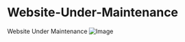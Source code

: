 # Website-Under-Maintenance
Website Under Maintenance
![Image](https://github.com/user-attachments/assets/01982e63-b4f9-4e20-b5b2-f98ad94741dd)
